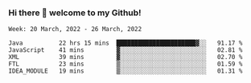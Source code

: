 ### Hi there 👋 welcome to my Github! 

<!--START_SECTION:waka-->
```text
Week: 20 March, 2022 - 26 March, 2022

Java          22 hrs 15 mins  ██████████████████████▓░░   91.17 % 
JavaScript    41 mins         ▓░░░░░░░░░░░░░░░░░░░░░░░░   02.81 % 
XML           39 mins         ▓░░░░░░░░░░░░░░░░░░░░░░░░   02.70 % 
FTL           23 mins         ▒░░░░░░░░░░░░░░░░░░░░░░░░   01.59 % 
IDEA_MODULE   19 mins         ▒░░░░░░░░░░░░░░░░░░░░░░░░   01.31 % 
```
<!--END_SECTION:waka-->
